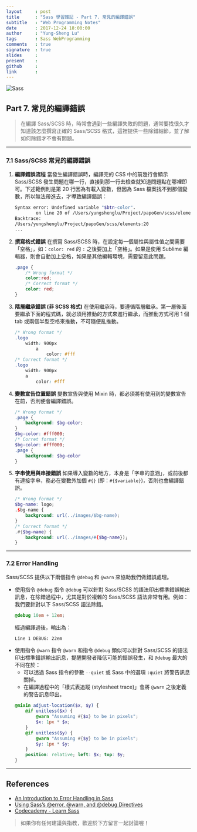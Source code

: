 ```yaml
---
layout     : post
title      : "Sass 學習雜記 - Part 7. 常見的編譯錯誤"
subtitle   : "Web Programming Notes"
date       : 2017-12-24 18:00:00
author     : "Yung-Sheng Lu"
tags       : Sass WebProgramming
comments   : true
signature  : true
slides     : 
present    : 
github     :
link       :
---
```


![Sass](https://i.imgur.com/7vx71Hx.png)

## Part 7. 常見的編譯錯誤

> 在編譯 Sass/SCSS 時，時常會遇到一些編譯失敗的問題，通常要找很久才知道該怎麼撰寫正確的 Sass/SCSS 格式，這裡提供一些除錯細節，並了解如何除錯才不會有問題。

---
### 7.1 Sass/SCSS 常見的編譯錯誤

1. **編譯錯誤流程**
    當發生編譯錯誤時，編譯完的 CSS 中的前幾行會顯示 Sass/SCSS 發生問題在哪一行，直接到那一行去檢查就知道問題點在哪裡即可。下述範例則是第 20 行因為有載入變數，但因為 Sass 檔案找不到那個變數，所以無法帶進去，才導致編譯錯誤：
    ```bash
    Syntax error: Undefined variable "$btn-color".
            on line 20 of /Users/yungshenglu/Project/papoGen/scss/elements
    Backtrace:
    /Users/yungshenglu/Project/papoGen/scss/elements:20
    ...
    ```
2. **撰寫格式錯誤**
    在撰寫 Sass/SCSS 時，在設定每一個屬性與屬性值之間需要「空格」，如：`color: red` 的 `:` 之後要加上「空格」。如果是使用 Sublime 編輯器，則會自動加上空格，如果是其他編輯環境，需要留意此問題。
    ```scss
    .page {
        /* Wrong format */
        color:red;
        /* Correct format */
        color: red;
    }
    ```
3. **階層繼承錯誤 (非 SCSS 格式)**
    在使用繼承時，要遵循階層繼承。第一層後面要繼承下面的程式碼，就必須用推動的方式來進行繼承，而推動方式可用 1 個 tab 或兩個半型空格來推動，不可隨便亂推動。
    ```scss
    /* Wrong format */
    .logo
        width: 900px
            a
                color: #fff
    /* Correct format */
    .logo
        width: 900px
        a
            color: #fff
    ```
4. **變數宣告位置錯誤**
    變數宣告與使用 Mixin 時，都必須將有使用到的變數宣告在前，否則便會編譯錯誤。
    ```scss
    /* Wrong format */
    .page {
        background: $bg-color;
    }
    $bg-color: #fff000;
    /* Corret format */
    $bg-color: #fff000;
    .page {
        background: $bg-color
    }
    ```
5. **字串使用與串接錯誤**
    如果導入變數的地方，本身是「字串的意涵」，或前後都有連接字串，務必在變數外加個 `#{}` (即：`#{$variable}`)，否則也會編譯錯誤。
    ```scss
    /* Wrong format */
    $bg-name: logo;
    .$bg-name {
        background: url(../images/$bg-name);
    }
    /* Correct format */
    .#{$bg-name} {
        background: url(../images/#{$bg-name});
    }
    ```

---
### 7.2 Error Handling

Sass/SCSS 提供以下兩個指令 `@debug` 和 `@warn` 來協助我們做錯誤處理。

* 使用指令 `@debug`
    指令 `@debug` 可以針對 Sass/SCSS 的語法印出標準錯誤輸出訊息，在除錯過程中，尤其是對於複雜的 Sass/SCSS 語法非常有用。例如：我們要針對以下 Sass/SCSS 語法除錯。
    ```scss
    @debug 10em + 12em;
    ```
    經過編譯過後，輸出為：
    ```bash
    Line 1 DEBUG: 22em
    ```
* 使用指令 `@warn`
    指令 `@warn` 和指令 `@debug` 類似可以針對 Sass/SCSS 的語法印出標準錯誤輸出訊息，提醒開發者降低可能的錯誤發生，和 `@debug` 最大的不同在於：
    * 可以透過 Sass 指令的參數 `--quiet` 或 Sass 中的選項 `:quiet` 將警告訊息關掉。
    * 在編譯過程中的「樣式表追蹤 (stylesheet trace)」會將 `@warn` 之後定義的警告訊息印出。
    ```scss
    @mixin adjust-location($x, $y) {
        @if unitless($x) {
            @warn "Assuming #{$x} to be in pixels";
            $x: 1px * $x;
        }
        @if unitless($y) {
            @warn "Assuming #{$y} to be in pixels";
            $y: 1px * $y;
        }
        position: relative; left: $x; top: $y;
    }
    ```

---
## References

* [An Introduction to Error Handling in Sass](https://webdesign.tutsplus.com/tutorials/an-introduction-to-error-handling-in-sass--cms-19996)
* [Using Sass’s @error, @warn, and @debug Directives](https://www.sitepoint.com/using-sass-error-warn-and-debug-directives/)
* [Codecademy - Learn Sass](https://www.codecademy.com/learn/learn-sass)

> 如果你有任何建議與指教，歡迎於下方留言一起討論喔！